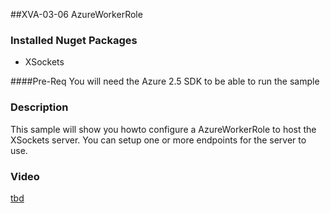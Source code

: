 ##XVA-03-06 AzureWorkerRole



### Installed Nuget Packages

- XSockets

####Pre-Req
You will need the Azure 2.5 SDK to be able to run the sample

### Description
This sample will show you howto configure a AzureWorkerRole to host the XSockets server.
You can setup one or more endpoints for the server to use.

### Video

[tbd](tbd)